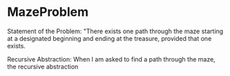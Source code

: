 # MazeProblem

Statement of the Problem:
"There exists one path through the maze
starting at a designated beginning
and ending at the treasure, provided that one exists.

Recursive Abstraction:
When I am asked to find a path through the maze,
the recursive abstraction
